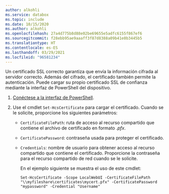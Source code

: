 ```yaml
---
author: alkohli
ms.service: databox
ms.topic: include
ms.date: 10/15/2020
ms.author: alkohli
ms.openlocfilehash: 27a4d775b8d88e02be69655e5adfc6155f867ef6
ms.sourcegitcommit: f28ebb95ae9aaaff3f87d8388a09b41e0b3445b5
ms.translationtype: HT
ms.contentlocale: es-ES
ms.lasthandoff: 03/29/2021
ms.locfileid: "96581234"
---
```

Un certificado SSL correcto garantiza que envía la información cifrada al servidor correcto. Además del cifrado, el certificado también permite la autenticación. Puede cargar su propio certificado SSL de confianza mediante la interfaz de PowerShell del dispositivo.

1. [Conéctese a la interfaz de PowerShell](#connect-to-the-powershell-interface).
2. Use el cmdlet `Set-HcsCertificate` para cargar el certificado. Cuando se le solicite, proporcione los siguientes parámetros:

   - `CertificateFilePath`: ruta de acceso al recurso compartido que contiene el archivo de certificado en formato *.pfx*.
   - `CertificatePassword`: contraseña usada para proteger el certificado.
   - `Credentials`: nombre de usuario para obtener acceso al recurso compartido que contiene el certificado. Proporcione la contraseña para el recurso compartido de red cuando se le solicite.

     En el ejemplo siguiente se muestra el uso de este cmdlet:

     ```
     Set-HcsCertificate -Scope LocalWebUI -CertificateFilePath "\\myfileshare\certificates\mycert.pfx" -CertificatePassword "mypassword" -Credential "Username"
     ```
